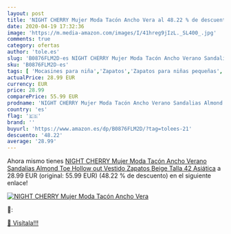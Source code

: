```yaml
---
layout: post
title: 'NIGHT CHERRY Mujer Moda Tacón Ancho Vera al 48.22 % de descuento'
date: 2020-04-19 17:32:36
image: 'https://m.media-amazon.com/images/I/41hreg9jIzL._SL400_.jpg'
comments: true
category: ofertas
author: 'tole.es'
slug: 'B0876FLM2D-es NIGHT CHERRY Mujer Moda Tacón Ancho Verano Sandalias...'
sku: 'B0876FLM2D-es'
tags: [ 'Mocasines para niña','Zapatos','Zapatos para niñas pequeñas','Zapatos y complementos','zapatos', ]
actualPrice: 28.99 EUR
currency: EUR
price: 28.99
comparePrice: 55.99 EUR
prodname: 'NIGHT CHERRY Mujer Moda Tacón Ancho Verano Sandalias Almond Toe Hollow out Vestido Zapatos Beige Talla 42 Asiática'
country: 'es'
flag: '🇪🇸'
brand: ''
buyurl: 'https://www.amazon.es/dp/B0876FLM2D/?tag=tolees-21'
descuento: '48.22'
average: '28.99'
---
```


Ahora mismo tienes [NIGHT CHERRY Mujer Moda Tacón Ancho Verano Sandalias Almond Toe Hollow out Vestido Zapatos Beige Talla 42 Asiática](https://www.amazon.es/dp/B0876FLM2D/?tag=tolees-21) a 28.99 EUR (original: 55.99 EUR) (48.22 %  de descuento) en el siguiente enlace!

[![NIGHT CHERRY Mujer Moda Tacón Ancho Vera](https://m.media-amazon.com/images/I/41hreg9jIzL._SL400_.jpg)](https://www.amazon.es/dp/B0876FLM2D/?tag=tolees-21)

🔎:


[🛒 Visítala!!!](https://www.amazon.es/dp/B0876FLM2D/?tag=tolees-21)
